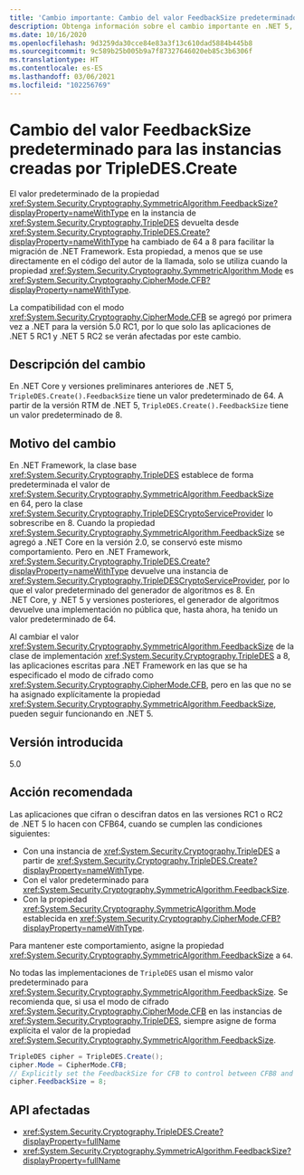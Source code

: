 ```yaml
---
title: 'Cambio importante: Cambio del valor FeedbackSize predeterminado para las instancias creadas por TripleDES.Create'
description: Obtenga información sobre el cambio importante en .NET 5, donde el valor predeterminado de la propiedad FeedbackSize en la instancia de TripleDES devuelta desde TripleDES.Create() ha cambiado de 64 a 8.
ms.date: 10/16/2020
ms.openlocfilehash: 9d3259da30cce84e83a3f13c610dad5884b445b8
ms.sourcegitcommit: 9c589b25b005b9a7f87327646020eb85c3b6306f
ms.translationtype: HT
ms.contentlocale: es-ES
ms.lasthandoff: 03/06/2021
ms.locfileid: "102256769"
---
```

# <a name="default-feedbacksize-value-for-instances-created-by-tripledescreate-changed"></a>Cambio del valor FeedbackSize predeterminado para las instancias creadas por TripleDES.Create

El valor predeterminado de la propiedad <xref:System.Security.Cryptography.SymmetricAlgorithm.FeedbackSize?displayProperty=nameWithType> en la instancia de <xref:System.Security.Cryptography.TripleDES> devuelta desde <xref:System.Security.Cryptography.TripleDES.Create?displayProperty=nameWithType> ha cambiado de 64 a 8 para facilitar la migración de .NET Framework. Esta propiedad, a menos que se use directamente en el código del autor de la llamada, solo se utiliza cuando la propiedad <xref:System.Security.Cryptography.SymmetricAlgorithm.Mode> es <xref:System.Security.Cryptography.CipherMode.CFB?displayProperty=nameWithType>.

La compatibilidad con el modo <xref:System.Security.Cryptography.CipherMode.CFB> se agregó por primera vez a .NET para la versión 5.0 RC1, por lo que solo las aplicaciones de .NET 5 RC1 y .NET 5 RC2 se verán afectadas por este cambio.

## <a name="change-description"></a>Descripción del cambio

En .NET Core y versiones preliminares anteriores de .NET 5, `TripleDES.Create().FeedbackSize` tiene un valor predeterminado de 64. A partir de la versión RTM de .NET 5, `TripleDES.Create().FeedbackSize` tiene un valor predeterminado de 8.

## <a name="reason-for-change"></a>Motivo del cambio

En .NET Framework, la clase base <xref:System.Security.Cryptography.TripleDES> establece de forma predeterminada el valor de <xref:System.Security.Cryptography.SymmetricAlgorithm.FeedbackSize> en 64, pero la clase <xref:System.Security.Cryptography.TripleDESCryptoServiceProvider> lo sobrescribe en 8. Cuando la propiedad <xref:System.Security.Cryptography.SymmetricAlgorithm.FeedbackSize> se agregó a .NET Core en la versión 2.0, se conservó este mismo comportamiento. Pero en .NET Framework, <xref:System.Security.Cryptography.TripleDES.Create?displayProperty=nameWithType> devuelve una instancia de <xref:System.Security.Cryptography.TripleDESCryptoServiceProvider>, por lo que el valor predeterminado del generador de algoritmos es 8. En .NET Core, y .NET 5 y versiones posteriores, el generador de algoritmos devuelve una implementación no pública que, hasta ahora, ha tenido un valor predeterminado de 64.

Al cambiar el valor <xref:System.Security.Cryptography.SymmetricAlgorithm.FeedbackSize> de la clase de implementación <xref:System.Security.Cryptography.TripleDES> a 8, las aplicaciones escritas para .NET Framework en las que se ha especificado el modo de cifrado como <xref:System.Security.Cryptography.CipherMode.CFB>, pero en las que no se ha asignado explícitamente la propiedad <xref:System.Security.Cryptography.SymmetricAlgorithm.FeedbackSize>, pueden seguir funcionando en .NET 5.

## <a name="version-introduced"></a>Versión introducida

5.0

## <a name="recommended-action"></a>Acción recomendada

Las aplicaciones que cifran o descifran datos en las versiones RC1 o RC2 de .NET 5 lo hacen con CFB64, cuando se cumplen las condiciones siguientes:

- Con una instancia de <xref:System.Security.Cryptography.TripleDES> a partir de <xref:System.Security.Cryptography.TripleDES.Create?displayProperty=nameWithType>.
- Con el valor predeterminado para <xref:System.Security.Cryptography.SymmetricAlgorithm.FeedbackSize>.
- Con la propiedad <xref:System.Security.Cryptography.SymmetricAlgorithm.Mode> establecida en <xref:System.Security.Cryptography.CipherMode.CFB?displayProperty=nameWithType>.

Para mantener este comportamiento, asigne la propiedad <xref:System.Security.Cryptography.SymmetricAlgorithm.FeedbackSize> a `64`.

No todas las implementaciones de `TripleDES` usan el mismo valor predeterminado para <xref:System.Security.Cryptography.SymmetricAlgorithm.FeedbackSize>. Se recomienda que, si usa el modo de cifrado <xref:System.Security.Cryptography.CipherMode.CFB> en las instancias de <xref:System.Security.Cryptography.TripleDES>, siempre asigne de forma explícita el valor de la propiedad <xref:System.Security.Cryptography.SymmetricAlgorithm.FeedbackSize>.

```csharp
TripleDES cipher = TripleDES.Create();
cipher.Mode = CipherMode.CFB;
// Explicitly set the FeedbackSize for CFB to control between CFB8 and CFB64.
cipher.FeedbackSize = 8;
```

## <a name="affected-apis"></a>API afectadas

- <xref:System.Security.Cryptography.TripleDES.Create?displayProperty=fullName>
- <xref:System.Security.Cryptography.SymmetricAlgorithm.FeedbackSize?displayProperty=fullName>

<!--

### Affected APIs

- `M:System.Security.Cryptography.TripleDES.Create`
- `P:System.Security.Cryptography.SymmetricAlgorithm.FeedbackSize`

### Category

- Cryptography

-->
